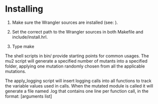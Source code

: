 Installing
===

1) Make sure the Wrangler sources are installed (see: ).

2) Set the correct path to the Wrangler sources in both Makefile and include/install.hrl.

3) Type make

The shell scripts in bin/ provide starting points for common usages. The mu2 script will generate a specified number of mutants into a specified folder, applying one mutation randomly chosen from all the applicable mutations.

The apply_logging script will insert logging calls into all functions to track the variable values used in calls. When the mutated module is called it will generate a file named <module>.log that contains one line per function call, in the format: <function name> [arguments list]
